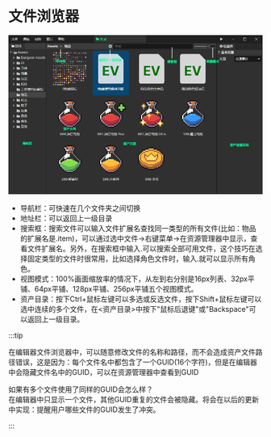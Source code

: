 # 文件浏览器

![](img/browser-1.png)

- 导航栏：可快速在几个文件夹之间切换
- 地址栏：可以返回上一级目录
- 搜索框：搜索文件可以输入文件扩展名查找同一类型的所有文件(比如：物品的扩展名是.item)，可以通过选中文件->右键菜单->在资源管理器中显示，查看文件扩展名。另外，在搜索框中输入.可以搜索全部可用文件，这个技巧在选择固定类型的文件时很常用，比如选择角色文件时，输入.就可以显示所有角色。
- 视图模式：100%画面缩放率的情况下，从左到右分别是16px列表、32px平铺、64px平铺、128px平铺、256px平铺五个视图模式。
- 资产目录：按下Ctrl+鼠标左键可以多选或反选文件，按下Shift+鼠标左键可以选中连续的多个文件，在<资产目录>中按下"鼠标后退键"或"Backspace"可以返回上一级目录。

:::tip

在编辑器文件浏览器中，可以随意修改文件的名称和路径，而不会造成资产文件路径错误，这是因为：每个文件名中都包含了一个GUID(16个字符)，但是在编辑器中会隐藏文件名中的GUID，可以在资源管理器中查看到GUID

如果有多个文件使用了同样的GUID会怎么样？  
在编辑器中只显示一个文件，其他GUID重复的文件会被隐藏。将会在以后的更新中实现：提醒用户哪些文件的GUID发生了冲突。

:::